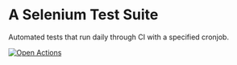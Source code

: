 # A Selenium Test Suite
Automated tests that run daily through CI with a specified cronjob.

 [![Open Actions](https://img.shields.io/badge/Open-Actions-brightgreen?style=for-the-badge)](https://github.com/nKashev/SeleniumWebNumberCalculatorTests/actions/workflows/test.yml)
